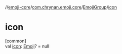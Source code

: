 //[emoji-core](../../../index.md)/[com.chrynan.emoji.core](../index.md)/[EmojiGroup](index.md)/[icon](icon.md)

# icon

[common]\
val [icon](icon.md): [Emoji](../-emoji/index.md)? = null
